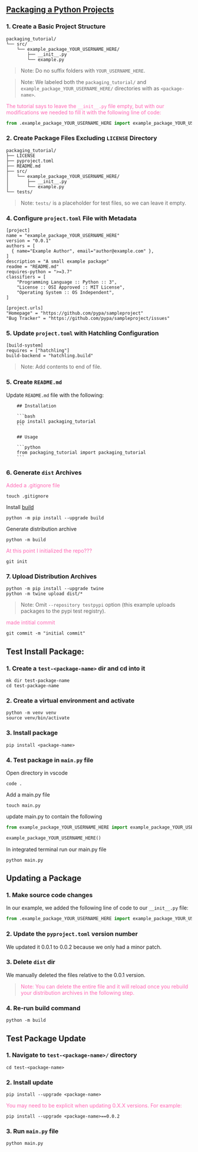 ## [Packaging a Python Projects](https://packaging.python.org/en/latest/tutorials/packaging-projects/#packaging-python-projects)

### 1. Create a Basic Project Structure

```
packaging_tutorial/
└── src/
    └── example_package_YOUR_USERNAME_HERE/
        ├── __init__.py
        └── example.py
```

>Note: Do no suffix folders with `YOUR_USERNAME_HERE`.

>Note: We labeled both the `packaging_tutorial/` and  `example_package_YOUR_USERNAME_HERE/` directories with as `<package-name>`.

<span style="color:hotpink">The tutorial says to leave the `__init__.py` file empty, but with our modifications we needed to fill it with the following line of code:</span>

```python
from .example_package_YOUR_USERNAME_HERE import example_package_YOUR_USERNAME_HERE
```


### 2. Create Package Files Excluding `LICENSE` Directory

```
packaging_tutorial/
├── LICENSE
├── pyproject.toml
├── README.md
├── src/
│   └── example_package_YOUR_USERNAME_HERE/
│       ├── __init__.py
│       └── example.py
└── tests/
```
>Note: `tests/` is a placeholder for test files, so we can leave it empty.

### 4. Configure `project.toml` File with Metadata

```
[project]
name = "example_package_YOUR_USERNAME_HERE"
version = "0.0.1"
authors = [
  { name="Example Author", email="author@example.com" },
]
description = "A small example package"
readme = "README.md"
requires-python = ">=3.7"
classifiers = [
    "Programming Language :: Python :: 3",
    "License :: OSI Approved :: MIT License",
    "Operating System :: OS Independent",
]

[project.urls]
"Homepage" = "https://github.com/pypa/sampleproject"
"Bug Tracker" = "https://github.com/pypa/sampleproject/issues"
```

### 5. Update `project.toml` with Hatchling Configuration
```
[build-system]
requires = ["hatchling"]
build-backend = "hatchling.build"
```

>Note: Add contents to end of file.


### 5. Create `README.md`

Update `README.md` file with the following:

```
    ## Installation

    ```bash
    pip install packaging_tutorial
    ```
    
    ## Usage

    ```python
    from packaging_tutorial import packaging_tutorial
    ```
```

### 6. Generate `dist` Archives

<span style="color:hotpink">Added a .gitignore file</span>
```
touch .gitignore
```



Install [build](https://packaging.python.org/en/latest/key_projects/#build:~:text=Delivery%20Network%20(CDN).-,build%C2%B6,-Docs%20%7C%20Issues)
```
python -m pip install --upgrade build
```


Generate distribution archive
```
python -m build
```

<span style="color:hotpink">At this point I initialized the repo???</span>
 ```
 git init
 ```

### 7. Upload Distribution Archives

```
python -m pip install --upgrade twine
python -m twine upload dist/*
```

>Note: Omit `--repository testpypi` option (this example uploads packages to the pypi test registry).

<span style="color:hotpink">made intitial commit</span>

```
git commit -m "initial commit"
```


## Test Install Package:

### 1. Create a `test-<package-name>` dir and cd into it
```
mk dir test-package-name
cd test-package-name
```
### 2. Create a virtual environment and activate

```
python -m venv venv
source venv/bin/activate
```
### 3. Install package

```
pip install <package-name>
```

### 4. Test package in `main.py` file

Open directory in vscode

```ssh
code .
```

Add a main.py file
```
touch main.py
```

update main.py to contain the following
```python
from example_package_YOUR_USERNAME_HERE import example_package_YOUR_USERNAME_HERE

example_package_YOUR_USERNAME_HERE()
```

In integrated terminal run our main.py file
```
python main.py
```

## Updating a Package
### 1. Make source code changes

In our example, we added the following line of code to our `__init__.py` file:

```python
from .example_package_YOUR_USERNAME_HERE import example_package_YOUR_USERNAME_HERE
```

### 2. Update the `pyproject.toml` version number

We updated it 0.0.1 to 0.0.2 because we only had a minor patch.

### 3. Delete `dist` dir

We manually deleted the files relative to the 0.0.1 version.

><span style="color:hotpink">Note: You can delete the entire file and it will reload once you rebuild your distribution archives in the following step.</span>
### 4. Re-run build command

```
python -m build
```

## Test Package Update
### 1. Navigate to `test-<package-name>/` directory
```
cd test-<package-name>
```
### 2. Install update
```
pip install --upgrade <package-name>
```

<span style="color:hotpink">You may need to be explicit when updating 0.X.X versions. For example:</span>

```
pip install --upgrade <package-name>==0.0.2
```

### 3. Run `main.py` file

```
python main.py
```